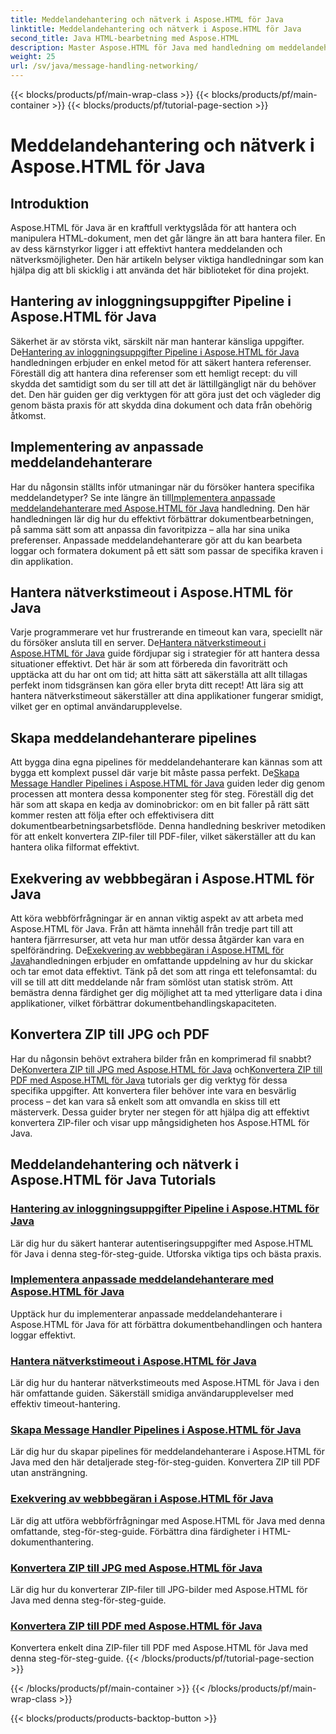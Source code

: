 ```yaml
---
title: Meddelandehantering och nätverk i Aspose.HTML för Java
linktitle: Meddelandehantering och nätverk i Aspose.HTML för Java
second_title: Java HTML-bearbetning med Aspose.HTML
description: Master Aspose.HTML för Java med handledning om meddelandehantering, nätverk och mer. Förbättra dina färdigheter i dokumentbehandling.
weight: 25
url: /sv/java/message-handling-networking/
---
```


{{< blocks/products/pf/main-wrap-class >}}
{{< blocks/products/pf/main-container >}}
{{< blocks/products/pf/tutorial-page-section >}}

# Meddelandehantering och nätverk i Aspose.HTML för Java

## Introduktion

Aspose.HTML för Java är en kraftfull verktygslåda för att hantera och manipulera HTML-dokument, men det går längre än att bara hantera filer. En av dess kärnstyrkor ligger i att effektivt hantera meddelanden och nätverksmöjligheter. Den här artikeln belyser viktiga handledningar som kan hjälpa dig att bli skicklig i att använda det här biblioteket för dina projekt.

## Hantering av inloggningsuppgifter Pipeline i Aspose.HTML för Java
 Säkerhet är av största vikt, särskilt när man hanterar känsliga uppgifter. De[Hantering av inloggningsuppgifter Pipeline i Aspose.HTML för Java](./credentials-pipeline/) handledningen erbjuder en enkel metod för att säkert hantera referenser. Föreställ dig att hantera dina referenser som ett hemligt recept: du vill skydda det samtidigt som du ser till att det är lättillgängligt när du behöver det. Den här guiden ger dig verktygen för att göra just det och vägleder dig genom bästa praxis för att skydda dina dokument och data från obehörig åtkomst.

## Implementering av anpassade meddelandehanterare
 Har du någonsin ställts inför utmaningar när du försöker hantera specifika meddelandetyper? Se inte längre än till[Implementera anpassade meddelandehanterare med Aspose.HTML för Java](./custom-message-handler/) handledning. Den här handledningen lär dig hur du effektivt förbättrar dokumentbearbetningen, på samma sätt som att anpassa din favoritpizza – alla har sina unika preferenser. Anpassade meddelandehanterare gör att du kan bearbeta loggar och formatera dokument på ett sätt som passar de specifika kraven i din applikation. 

## Hantera nätverkstimeout i Aspose.HTML för Java
 Varje programmerare vet hur frustrerande en timeout kan vara, speciellt när du försöker ansluta till en server. De[Hantera nätverkstimeout i Aspose.HTML för Java](./network-timeout/) guide fördjupar sig i strategier för att hantera dessa situationer effektivt. Det här är som att förbereda din favoriträtt och upptäcka att du har ont om tid; att hitta sätt att säkerställa att allt tillagas perfekt inom tidsgränsen kan göra eller bryta ditt recept! Att lära sig att hantera nätverkstimeout säkerställer att dina applikationer fungerar smidigt, vilket ger en optimal användarupplevelse.

## Skapa meddelandehanterare pipelines
Att bygga dina egna pipelines för meddelandehanterare kan kännas som att bygga ett komplext pussel där varje bit måste passa perfekt. De[Skapa Message Handler Pipelines i Aspose.HTML för Java](./message-handler-pipeline/) guiden leder dig genom processen att montera dessa komponenter steg för steg. Föreställ dig det här som att skapa en kedja av dominobrickor: om en bit faller på rätt sätt kommer resten att följa efter och effektivisera ditt dokumentbearbetningsarbetsflöde. Denna handledning beskriver metodiken för att enkelt konvertera ZIP-filer till PDF-filer, vilket säkerställer att du kan hantera olika filformat effektivt.

## Exekvering av webbbegäran i Aspose.HTML för Java
 Att köra webbförfrågningar är en annan viktig aspekt av att arbeta med Aspose.HTML för Java. Från att hämta innehåll från tredje part till att hantera fjärrresurser, att veta hur man utför dessa åtgärder kan vara en spelförändring. De[Exekvering av webbbegäran i Aspose.HTML för Java](./web-request-execution/)handledningen erbjuder en omfattande uppdelning av hur du skickar och tar emot data effektivt. Tänk på det som att ringa ett telefonsamtal: du vill se till att ditt meddelande når fram sömlöst utan statisk ström. Att bemästra denna färdighet ger dig möjlighet att ta med ytterligare data i dina applikationer, vilket förbättrar dokumentbehandlingskapaciteten.

## Konvertera ZIP till JPG och PDF
 Har du någonsin behövt extrahera bilder från en komprimerad fil snabbt? De[Konvertera ZIP till JPG med Aspose.HTML för Java](./zip-to-jpg/) och[Konvertera ZIP till PDF med Aspose.HTML för Java](./zip-to-pdf/) tutorials ger dig verktyg för dessa specifika uppgifter. Att konvertera filer behöver inte vara en besvärlig process – det kan vara så enkelt som att omvandla en skiss till ett mästerverk. Dessa guider bryter ner stegen för att hjälpa dig att effektivt konvertera ZIP-filer och visar upp mångsidigheten hos Aspose.HTML för Java.

## Meddelandehantering och nätverk i Aspose.HTML för Java Tutorials
### [Hantering av inloggningsuppgifter Pipeline i Aspose.HTML för Java](./credentials-pipeline/)
Lär dig hur du säkert hanterar autentiseringsuppgifter med Aspose.HTML för Java i denna steg-för-steg-guide. Utforska viktiga tips och bästa praxis.
### [Implementera anpassade meddelandehanterare med Aspose.HTML för Java](./custom-message-handler/)
Upptäck hur du implementerar anpassade meddelandehanterare i Aspose.HTML för Java för att förbättra dokumentbehandlingen och hantera loggar effektivt.
### [Hantera nätverkstimeout i Aspose.HTML för Java](./network-timeout/)
Lär dig hur du hanterar nätverkstimeouts med Aspose.HTML för Java i den här omfattande guiden. Säkerställ smidiga användarupplevelser med effektiv timeout-hantering.
### [Skapa Message Handler Pipelines i Aspose.HTML för Java](./message-handler-pipeline/)
Lär dig hur du skapar pipelines för meddelandehanterare i Aspose.HTML för Java med den här detaljerade steg-för-steg-guiden. Konvertera ZIP till PDF utan ansträngning.
### [Exekvering av webbbegäran i Aspose.HTML för Java](./web-request-execution/)
Lär dig att utföra webbförfrågningar med Aspose.HTML för Java med denna omfattande, steg-för-steg-guide. Förbättra dina färdigheter i HTML-dokumenthantering.
### [Konvertera ZIP till JPG med Aspose.HTML för Java](./zip-to-jpg/)
Lär dig hur du konverterar ZIP-filer till JPG-bilder med Aspose.HTML för Java med denna steg-för-steg-guide.
### [Konvertera ZIP till PDF med Aspose.HTML för Java](./zip-to-pdf/)
Konvertera enkelt dina ZIP-filer till PDF med Aspose.HTML för Java med denna steg-för-steg-guide.
{{< /blocks/products/pf/tutorial-page-section >}}

{{< /blocks/products/pf/main-container >}}
{{< /blocks/products/pf/main-wrap-class >}}

{{< blocks/products/products-backtop-button >}}
